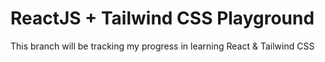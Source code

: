 # ReactJS + Tailwind CSS Playground
This branch will be tracking my progress in learning React & Tailwind CSS